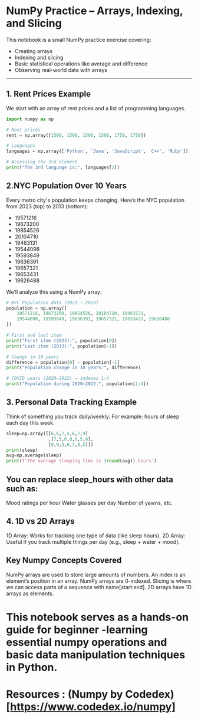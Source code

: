 # NumPy Practice – Arrays, Indexing, and Slicing

This notebook is a small NumPy practice exercise covering:
- Creating arrays
- Indexing and slicing
- Basic statistical operations like average and difference
- Observing real-world data with arrays

---

## 1. Rent Prices Example

We start with an array of rent prices and a list of programming languages.

```python
import numpy as np

# Rent prices
rent = np.array([1500, 1500, 1500, 1500, 1750, 1750])

# Languages
languages = np.array(['Python', 'Java', 'JavaScript', 'C++', 'Ruby'])

# Accessing the 3rd element
print("The 3rd language is:", languages[2])
```
## 2.NYC Population Over 10 Years

Every metro city's population keeps changing.
Here’s the NYC population from 2023 (top) to 2013 (bottom):

- 19571216
- 19673200
- 19854526
- 20104710
- 19463131
- 19544098
- 19593849
- 19636391
- 19657321
- 19653431
- 19626488

We’ll analyze this using a NumPy array:

```python
# NYC Population data (2023 → 2013)
population = np.array([
    19571216, 19673200, 19854526, 20104710, 19463131,
    19544098, 19593849, 19636391, 19657321, 19653431, 19626488
])

# First and last item
print("First item (2023):", population[0])
print("Last item (2013):", population[-1])

# Change in 10 years
difference = population[0] - population[-1]
print("Population change in 10 years:", difference)

# COVID years (2020–2022) → indexes 1:4
print("Population during 2020–2022:", population[1:4])
```
## 3. Personal Data Tracking Example

Think of something you track daily/weekly.
For example: hours of sleep each day this week.

```python
sleep=np.array([[6,6,7,5,6,7,9]
                ,[7,5,6,8,9,5,6],
                [8,9,5,6,7,8,5]])
print(sleep)
avg=np.average(sleep)
print(f'The average sleeping time is {round(avg)} hours')
```
## You can replace sleep_hours with other data such as:
Mood ratings per hour
Water glasses per day
Number of yawns, etc.

## 4. 1D vs 2D Arrays

1D Array: Works for tracking one type of data (like sleep hours).
2D Array: Useful if you track multiple things per day (e.g., sleep + water + mood).

## Key Numpy Concepts Covered
NumPy arrays are used to store large amounts of numbers.
An index is an element’s position in an array. NumPy arrays are 0-indexed.
Slicing is where we can access parts of a sequence with name[start:end].
2D arrays have 1D arrays as elements.

# This notebook serves as a hands-on guide for beginner -learning essential numpy operations and basic data manipulation techniques in Python. 
# Resources : (Numpy by Codedex)[https://www.codedex.io/numpy]





  
